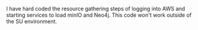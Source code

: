 I have hard coded the resource gathering steps of logging into AWS and starting services to load minIO and Neo4j.  This code won't work outside of the SU environment.
